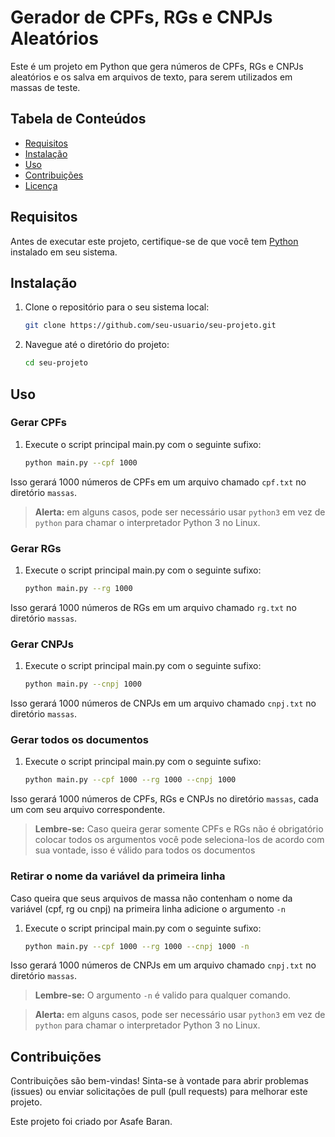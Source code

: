 # Gerador de CPFs, RGs e CNPJs Aleatórios

Este é um projeto em Python que gera números de CPFs, RGs e CNPJs aleatórios e os salva em arquivos de texto, para serem utilizados em massas de teste.

## Tabela de Conteúdos

- [Requisitos](#requisitos)
- [Instalação](#instalação)
- [Uso](#uso)
- [Contribuições](#contribuições)
- [Licença](#licença)

## Requisitos

Antes de executar este projeto, certifique-se de que você tem [Python](https://www.python.org/downloads/) instalado em seu sistema.

## Instalação

1. Clone o repositório para o seu sistema local:

   ```bash
   git clone https://github.com/seu-usuario/seu-projeto.git

2. Navegue até o diretório do projeto:

    ```bash
    cd seu-projeto

## Uso

### Gerar CPFs

1. Execute o script principal main.py com o seguinte sufixo:

    ```bash
    python main.py --cpf 1000

Isso gerará 1000 números de CPFs em um arquivo chamado `cpf.txt` no diretório `massas`.

> **Alerta:** em alguns casos, pode ser necessário usar `python3` em vez de `python` para chamar o interpretador Python 3 no Linux.

### Gerar RGs

1. Execute o script principal main.py com o seguinte sufixo:

    ```bash
    python main.py --rg 1000

Isso gerará 1000 números de RGs em um arquivo chamado `rg.txt` no diretório `massas`.

### Gerar CNPJs

1. Execute o script principal main.py com o seguinte sufixo:

    ```bash
    python main.py --cnpj 1000

Isso gerará 1000 números de CNPJs
 em um arquivo chamado `cnpj.txt` no diretório `massas`.

 ### Gerar todos os documentos

1. Execute o script principal main.py com o seguinte sufixo:

    ```bash
    python main.py --cpf 1000 --rg 1000 --cnpj 1000

Isso gerará 1000 números de CPFs, RGs e CNPJs 
no diretório `massas`, cada um com seu arquivo correspondente.

> **Lembre-se:** Caso queira gerar somente CPFs e RGs não é obrigatório colocar todos os argumentos você pode seleciona-los de acordo com sua vontade, isso é válido para todos os documentos

 ### Retirar o nome da variável da primeira linha

Caso queira que seus arquivos de massa não contenham o nome da variável (cpf, rg ou cnpj) na primeira linha adicione o argumento `-n`

1. Execute o script principal main.py com o seguinte sufixo:

    ```bash
    python main.py --cpf 1000 --rg 1000 --cnpj 1000 -n

Isso gerará 1000 números de CNPJs
 em um arquivo chamado `cnpj.txt` no diretório `massas`.

> **Lembre-se:** O argumento `-n` é valido para qualquer comando.

> **Alerta:** em alguns casos, pode ser necessário usar `python3` em vez de `python` para chamar o interpretador Python 3 no Linux.

## Contribuições

Contribuições são bem-vindas! Sinta-se à vontade para abrir problemas (issues) ou enviar solicitações de pull (pull requests) para melhorar este projeto.


Este projeto foi criado por Asafe Baran.
